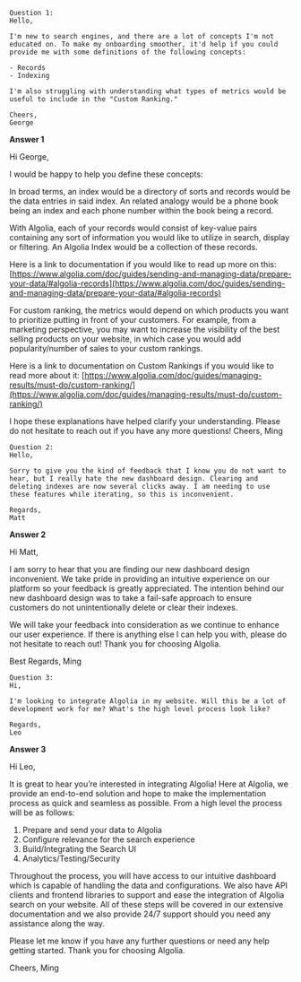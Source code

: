 ```
Question 1:
Hello,

I'm new to search engines, and there are a lot of concepts I'm not educated on. To make my onboarding smoother, it'd help if you could provide me with some definitions of the following concepts:

- Records
- Indexing

I'm also struggling with understanding what types of metrics would be useful to include in the "Custom Ranking."

Cheers,
George
```
**Answer 1**


Hi George,

I would be happy to help you define these concepts:

In broad terms, an index would be a directory of sorts and records would be the data entries in said index. An related analogy would be a phone book being an index and each phone number within the book being a record.

With Algolia, each of your records would consist of key-value pairs containing any sort of information you would like to utilize in search, display or filtering. An Algolia Index would be a collection of these records.

Here is a link to documentation if you would like to read up more on this: [https://www.algolia.com/doc/guides/sending-and-managing-data/prepare-your-data/#algolia-records](https://www.algolia.com/doc/guides/sending-and-managing-data/prepare-your-data/#algolia-records)

For custom ranking, the metrics would depend on which products you want to prioritize putting in front of your customers. For example, from a marketing perspective, you may want to increase the visibility of the best selling products on your website, in which case you would add popularity/number of sales to your custom rankings.

Here is a link to documentation on Custom Rankings if you would like to read more about it:
[https://www.algolia.com/doc/guides/managing-results/must-do/custom-ranking/](https://www.algolia.com/doc/guides/managing-results/must-do/custom-ranking/)

I hope these explanations have helped clarify your understanding. Please do not hesitate to reach out if you have any more questions!
Cheers,
Ming

```
Question 2:
Hello,

Sorry to give you the kind of feedback that I know you do not want to hear, but I really hate the new dashboard design. Clearing and deleting indexes are now several clicks away. I am needing to use these features while iterating, so this is inconvenient.

Regards,
Matt
```

**Answer 2**


Hi Matt,

I am sorry to hear that you are finding our new dashboard design inconvenient. We take pride in providing an intuitive experience on our platform so your feedback is greatly appreciated. The intention behind our new dashboard design was to take a fail-safe approach to ensure customers do not unintentionally delete or clear their indexes.

We will take your feedback into consideration as we continue to enhance our user experience. If there is anything else I can help you with, please do not hesitate to reach out! Thank you for choosing Algolia.

Best Regards,
Ming

```
Question 3:
Hi,

I'm looking to integrate Algolia in my website. Will this be a lot of development work for me? What's the high level process look like?

Regards,
Leo
```

**Answer 3**


Hi Leo,

It is great to hear you’re interested in integrating Algolia! Here at Algolia, we provide an end-to-end solution and hope to make the implementation process as quick and seamless as possible. From a high level the process will be as follows:

1. Prepare and send your data to Algolia
2. Configure relevance for the search experience
3. Build/Integrating the Search UI
4. Analytics/Testing/Security

Throughout the process, you will have access to our intuitive dashboard which is capable of handling the data and configurations. We also have API clients and frontend libraries to support and ease the integration of Algolia search on your website. All of these steps will be covered in our extensive documentation and we also provide 24/7 support should you need any assistance along the way.

Please let me know if you have any further questions or need any help getting started.
Thank you for choosing Algolia.

Cheers,
Ming
